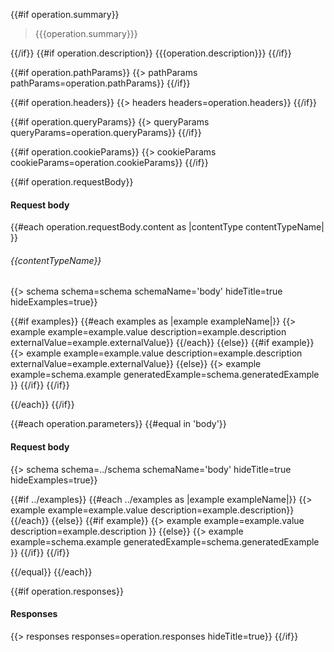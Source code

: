 <a id="{{operation.slug}}" />

{{#if operation.summary}}
> {{{operation.summary}}}

{{/if}}
{{#if operation.description}}
{{{operation.description}}}
{{/if}}

{{#if operation.pathParams}}
{{> pathParams pathParams=operation.pathParams}}
{{/if}}

{{#if operation.headers}}
{{> headers headers=operation.headers}}
{{/if}}

{{#if operation.queryParams}}
{{> queryParams queryParams=operation.queryParams}}
{{/if}}

{{#if operation.cookieParams}}
{{> cookieParams cookieParams=operation.cookieParams}}
{{/if}}

{{#if operation.requestBody}}
#### Request body
{{#each operation.requestBody.content as |contentType contentTypeName| }}
###### {{contentTypeName}}
{{> schema schema=schema schemaName='body' hideTitle=true hideExamples=true}}

{{#if examples}}
{{#each examples as |example exampleName|}}
{{> example example=example.value description=example.description externalValue=example.externalValue}}
{{/each}}
{{else}}
{{#if example}}
{{> example example=example.value description=example.description externalValue=example.externalValue}}
{{else}}
{{> example example=schema.example generatedExample=schema.generatedExample }}
{{/if}}
{{/if}}

{{/each}}
{{/if}}

{{#each operation.parameters}}
{{#equal in 'body'}}
#### Request body
{{> schema schema=../schema schemaName='body' hideTitle=true hideExamples=true}}

{{#if ../examples}}
{{#each ../examples as |example exampleName|}}
{{> example example=example.value description=example.description}}
{{/each}}
{{else}}
{{#if example}}
{{> example example=example.value description=example.description }}
{{else}}
{{> example example=schema.example generatedExample=schema.generatedExample }}
{{/if}}
{{/if}}

{{/equal}}
{{/each}}

{{#if operation.responses}}
#### Responses

{{> responses responses=operation.responses hideTitle=true}}
{{/if}}
